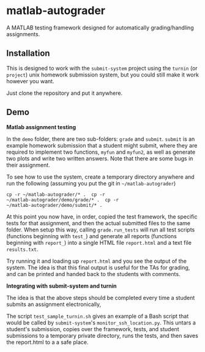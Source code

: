 matlab-autograder
=================

A MATLAB testing framework designed for automatically grading/handling
assignments.

Installation
------------

This is designed to work with the `submit-system` project using the
`turnin` (or `project`) unix homework submission system, but you could
still make it work however you want.

Just clone the repository and put it anywhere.

Demo
-----------

**Matlab assignment testing**

In the `demo` folder, there are two sub-folders: `grade` and
`submit`. `submit` is an example homework submission that a student
might submit, where they are required to implement two functions,
`myfun` and `myfun2`, as well as generate two plots and write two
written answers. Note that there are some bugs in their assignment.

To see how to use the system, create a temporary directory anywhere
and run the following (assuming you put the git in `~/matlab-autograder`)

```unix
cp -r ~/matlab-autograder/* .  cp -r
~/matlab-autograder/demo/grade/* .  cp -r
~/matlab-autograder/demo/submit/* .
``` 

At this point you now have, in order, copied the test framework, the
specific tests for that assignment, and then the actual submitted
files to the same folder. When setup this way, calling
`grade.run_tests` will run all test scripts (functions beginning with
`test_`) and generate all reports (functions beginning with `report_`)
into a single HTML file `report.html` and a text file `results.txt`.

Try running it and loading up `report.html` and you see the output of
the system. The idea is that this final output is useful for the TAs
for grading, and can be printed and handed back to the students with
comments.

**Integrating with submit-system and turnin**

The idea is that the above steps should be completed every time a
student submits an assignment electronically,

The script `test_sample_turnin.sh` gives an example of a Bash script
that would be called by `submit-system`'s
`monitor_ssh_location.py`. This untars a student's submission, copies
over the framework, tests, and student submissions to a temporary
private directory, runs the tests, and then saves the report.html to a
a safe place.

